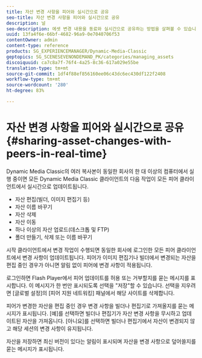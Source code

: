 ```yaml
---
title: 자산 변경 사항을 피어와 실시간으로 공유
seo-title: 자산 변경 사항을 피어와 실시간으로 공유
description: 널
seo-description: 에셋 변경 내용을 동료와 실시간으로 공유하는 방법을 살펴볼 수 있습니다.
uuid: 13fa4f6e-66bf-4682-96a9-0e7040706f53
contentOwner: admin
content-type: reference
products: SG_EXPERIENCEMANAGER/Dynamic-Media-Classic
geptopics: SG_SCENESEVENONDEMAND_PK/categories/managing_assets
discoiquuid: ca7c8a7f-76f4-4a25-8c36-617a029e55be
translation-type: tm+mt
source-git-commit: 1df4f88ef856160ee06c43dc6ec430df122f2408
workflow-type: tm+mt
source-wordcount: '280'
ht-degree: 83%

---
```



# 자산 변경 사항을 피어와 실시간으로 공유{#sharing-asset-changes-with-peers-in-real-time}

Dynamic Media Classic의 여러 복사본이 동일한 회사의 한 대 이상의 컴퓨터에서 실행 중이면 모든 Dynamic Media Classic 클라이언트의 다음 작업이 모든 피어 클라이언트에서 실시간으로 업데이트됩니다.

* 자산 편집(빌더, 이미지 편집기 등)
* 자산 이름 바꾸기
* 자산 삭제
* 자산 이동
* 하나 이상의 자산 업로드(데스크톱 및 FTP)
* 폴더 만들기, 삭제 또는 이름 바꾸기

시작 클라이언트에서 변경 작업이 수행되면 동일한 회사에 로그인한 모든 피어 클라이언트에서 변경 사항이 업데이트됩니다. 피어가 이미지 편집기나 빌더에서 변경되는 자산을 편집 중인 경우가 아니면 알림 없이 피어에 변경 사항이 적용됩니다.

로그인하면 Flash Player에서 피어 업데이트를 허용 또는 거부할지를 묻는 메시지를 표시합니다. 이 메시지가 한 번만 표시되도록 선택을 &quot;저장&quot;할 수 있습니다. 선택을 지우려면 [글로벌 설정]의 [피어 지원 네트워킹] 패널에서 해당 사이트를 삭제합니다.

피어가 변경한 자산을 편집 중인 경우 변경 사항을 빌더나 편집기로 가져올지를 묻는 메시지가 표시됩니다. [예]를 선택하면 빌더나 편집기가 자산 변경 사항을 무시하고 업데이트된 자산을 가져옵니다. [아니요]를 선택하면 빌더나 편집기에서 자산이 변경되지 않고 해당 세션의 변경 사항이 유지됩니다.

자산을 저장하면 최신 버전이 있다는 알림이 표시되며 자산을 변경 사항으로 덮어쓸지를 묻는 메시지가 표시됩니다.
